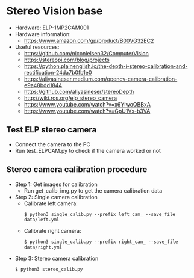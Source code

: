 # Stereo Vision base

- Hardware: ELP-1MP2CAM001
- Hardware information:
  - https://www.amazon.com/gp/product/B00VG32EC2
- Useful resources:
  - https://github.com/niconielsen32/ComputerVision 
  - https://stereopi.com/blog/projects
  - https://python.plainenglish.io/the-depth-i-stereo-calibration-and-rectification-24da7b0fb1e0
  - https://aliyasineser.medium.com/opencv-camera-calibration-e9a48bdd1844
  - https://github.com/aliyasineser/stereoDepth
  - http://wiki.ros.org/elp_stereo_camera 
  - https://www.youtube.com/watch?v=x6YIwoQBBxA 
  - https://www.youtube.com/watch?v=GpU1Vx-b3VA

## Test ELP stereo camera
- Connect the camera to the PC
- Run test_ELPCAM.py to check if the camera worked or not

## Stereo camera calibration procedure
- Step 1: Get images for calibration
  - Run get_calib_img.py to get the camera calibration data
- Step 2: Single camera calibration
  - Calibrate left camera:
    ```
    $ python3 single_calib.py --prefix left_cam_ --save_file data/left.yml
    ```
  - Calibrate right camera:
    ```
    $ python3 single_calib.py --prefix right_cam_ --save_file data/right.yml
    ```
- Step 3: Stereo camera calibration
  ```
  $ python3 stereo_calib.py
  ```
